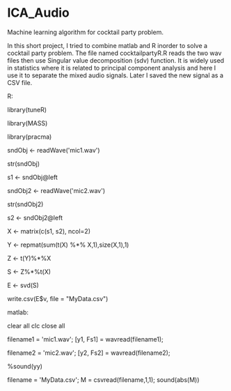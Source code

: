 # ICA_Audio
Machine learning algorithm for cocktail party problem. 

In this short project, I tried to combine matlab and R inorder to solve a cocktail party problem. The file named cocktailpartyR.R reads the two wav files then use Singular value decomposition (sdv) function. It is widely used in statistics where it is related to principal component analysis and here I use it to separate the mixed audio signals. Later I saved the new signal as a CSV file. 

R:

library(tuneR)

library(MASS)

library(pracma)

sndObj <- readWave('mic1.wav')

str(sndObj)

s1 <- sndObj@left

sndObj2 <- readWave('mic2.wav')

str(sndObj2)

s2 <- sndObj2@left

X <- matrix(c(s1, s2), ncol=2)

Y <- repmat(sum(t(X) %*% X,1),size(X,1),1)

Z <- t(Y)%*%X

S <- Z%*%t(X)

E <- svd(S)

write.csv(E$v, file = "MyData.csv")

matlab:

clear all
clc
close all

filename1 = 'mic1.wav';
[y1, Fs1] = wavread(filename1);

filename2 = 'mic2.wav';
[y2, Fs2] = wavread(filename2);

%sound(yy)

 filename = 'MyData.csv';
 M = csvread(filename,1,1);
 sound(abs(M))

